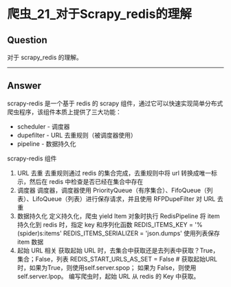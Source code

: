 # 爬虫_21_对于Scrapy_redis的理解


## Question
对于 scrapy_redis 的理解。

----

## Answer
scrapy-redis 是一个基于 redis 的 scrapy 组件，通过它可以快速实现简单分布式爬虫程序，该组件本质上提供了三大功能：
- scheduler - 调度器
- dupefilter - URL 去重规则（被调度器使用）
- pipeline - 数据持久化

scrapy-redis 组件
1. URL 去重 
去重规则通过 redis 的集合完成，去重规则中将 url 转换成唯一标示，然后在 redis 中检查是否已经在集合中存在
2. 调度器 
调度器，调度器使用 PriorityQueue（有序集合）、FifoQueue（列表）、LifoQueue（列表）进行保存请求，并且使用 RFPDupeFilter 对 URL 去重
3. 数据持久化
定义持久化，爬虫 yield Item 对象时执行 RedisPipeline 将 item 持久化到 redis 时，指定 key 和序列化函数 REDIS_ITEMS_KEY = '%(spider)s:items' REDIS_ITEMS_SERIALIZER = 'json.dumps'
使用列表保存 item 数据
4. 起始 URL 相关
获取起始 URL 时，去集合中获取还是去列表中获取？True，集合；False，列表
REDIS_START_URLS_AS_SET = False # 获取起始URL时，如果为True，则使用self.server.spop；
如果为 False，则使用 self.server.lpop。
编写爬虫时，起始 URL 从 redis 的 Key 中获取。